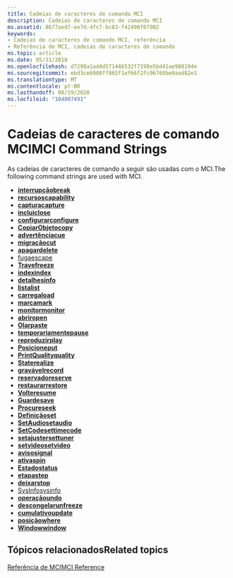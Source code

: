 ```yaml
---
title: Cadeias de caracteres de comando MCI
description: Cadeias de caracteres de comando MCI
ms.assetid: 8677aed7-ee7d-4fc7-bc83-f42498f07902
keywords:
- Cadeias de caracteres de comando MCI, referência
- Referência de MCI, cadeias de caracteres de comando
ms.topic: article
ms.date: 05/31/2018
ms.openlocfilehash: d7298a1ad4d571446532f7198e5bd41ae988194e
ms.sourcegitcommit: ebd3ce6908ff865f1ef66f2fc96769be0aad82e1
ms.translationtype: MT
ms.contentlocale: pt-BR
ms.lasthandoff: 08/19/2020
ms.locfileid: "104007491"
---
```

# <a name="mci-command-strings"></a><span data-ttu-id="77a2a-105">Cadeias de caracteres de comando MCI</span><span class="sxs-lookup"><span data-stu-id="77a2a-105">MCI Command Strings</span></span>

<span data-ttu-id="77a2a-106">As cadeias de caracteres de comando a seguir são usadas com o MCI.</span><span class="sxs-lookup"><span data-stu-id="77a2a-106">The following command strings are used with MCI.</span></span>

-   [<span data-ttu-id="77a2a-107">**interrupção**</span><span class="sxs-lookup"><span data-stu-id="77a2a-107">**break**</span></span>](break.md)
-   [<span data-ttu-id="77a2a-108">**recursos**</span><span class="sxs-lookup"><span data-stu-id="77a2a-108">**capability**</span></span>](capability.md)
-   [<span data-ttu-id="77a2a-109">**captura**</span><span class="sxs-lookup"><span data-stu-id="77a2a-109">**capture**</span></span>](capture.md)
-   [<span data-ttu-id="77a2a-110">**inclui**</span><span class="sxs-lookup"><span data-stu-id="77a2a-110">**close**</span></span>](close.md)
-   [<span data-ttu-id="77a2a-111">**configurar**</span><span class="sxs-lookup"><span data-stu-id="77a2a-111">**configure**</span></span>](configure.md)
-   [<span data-ttu-id="77a2a-112">**CopiarObjeto**</span><span class="sxs-lookup"><span data-stu-id="77a2a-112">**copy**</span></span>](copy.md)
-   [<span data-ttu-id="77a2a-113">**advertência**</span><span class="sxs-lookup"><span data-stu-id="77a2a-113">**cue**</span></span>](cue.md)
-   [<span data-ttu-id="77a2a-114">**migração**</span><span class="sxs-lookup"><span data-stu-id="77a2a-114">**cut**</span></span>](cut.md)
-   [<span data-ttu-id="77a2a-115">**apagar**</span><span class="sxs-lookup"><span data-stu-id="77a2a-115">**delete**</span></span>](delete.md)
-   [<span data-ttu-id="77a2a-116">fuga</span><span class="sxs-lookup"><span data-stu-id="77a2a-116">escape</span></span>](escape.md)
-   [<span data-ttu-id="77a2a-117">**Trave**</span><span class="sxs-lookup"><span data-stu-id="77a2a-117">**freeze**</span></span>](freeze.md)
-   [<span data-ttu-id="77a2a-118">**index**</span><span class="sxs-lookup"><span data-stu-id="77a2a-118">**index**</span></span>](./windows-multimedia-start-page.md)
-   [<span data-ttu-id="77a2a-119">**detalhes**</span><span class="sxs-lookup"><span data-stu-id="77a2a-119">**info**</span></span>](info.md)
-   [<span data-ttu-id="77a2a-120">**lista**</span><span class="sxs-lookup"><span data-stu-id="77a2a-120">**list**</span></span>](list.md)
-   [<span data-ttu-id="77a2a-121">**carrega**</span><span class="sxs-lookup"><span data-stu-id="77a2a-121">**load**</span></span>](load.md)
-   [<span data-ttu-id="77a2a-122">**marca**</span><span class="sxs-lookup"><span data-stu-id="77a2a-122">**mark**</span></span>](mark.md)
-   [<span data-ttu-id="77a2a-123">**monitor**</span><span class="sxs-lookup"><span data-stu-id="77a2a-123">**monitor**</span></span>](monitor.md)
-   [<span data-ttu-id="77a2a-124">**abrir**</span><span class="sxs-lookup"><span data-stu-id="77a2a-124">**open**</span></span>](open.md)
-   [<span data-ttu-id="77a2a-125">**Olar**</span><span class="sxs-lookup"><span data-stu-id="77a2a-125">**paste**</span></span>](paste.md)
-   [<span data-ttu-id="77a2a-126">**temporariamente**</span><span class="sxs-lookup"><span data-stu-id="77a2a-126">**pause**</span></span>](pause.md)
-   [<span data-ttu-id="77a2a-127">**reproduzir**</span><span class="sxs-lookup"><span data-stu-id="77a2a-127">**play**</span></span>](play.md)
-   [<span data-ttu-id="77a2a-128">**Posicione**</span><span class="sxs-lookup"><span data-stu-id="77a2a-128">**put**</span></span>](put.md)
-   [<span data-ttu-id="77a2a-129">**PrintQuality**</span><span class="sxs-lookup"><span data-stu-id="77a2a-129">**quality**</span></span>](quality.md)
-   [<span data-ttu-id="77a2a-130">**State**</span><span class="sxs-lookup"><span data-stu-id="77a2a-130">**realize**</span></span>](realize.md)
-   [<span data-ttu-id="77a2a-131">**gravável**</span><span class="sxs-lookup"><span data-stu-id="77a2a-131">**record**</span></span>](record.md)
-   [<span data-ttu-id="77a2a-132">**reservado**</span><span class="sxs-lookup"><span data-stu-id="77a2a-132">**reserve**</span></span>](reserve.md)
-   [<span data-ttu-id="77a2a-133">**restaurar**</span><span class="sxs-lookup"><span data-stu-id="77a2a-133">**restore**</span></span>](restore.md)
-   [<span data-ttu-id="77a2a-134">**Volte**</span><span class="sxs-lookup"><span data-stu-id="77a2a-134">**resume**</span></span>](resume.md)
-   [<span data-ttu-id="77a2a-135">**Guarde**</span><span class="sxs-lookup"><span data-stu-id="77a2a-135">**save**</span></span>](save.md)
-   [<span data-ttu-id="77a2a-136">**Procure**</span><span class="sxs-lookup"><span data-stu-id="77a2a-136">**seek**</span></span>](seek.md)
-   [<span data-ttu-id="77a2a-137">**Definição**</span><span class="sxs-lookup"><span data-stu-id="77a2a-137">**set**</span></span>](set.md)
-   [<span data-ttu-id="77a2a-138">**SetAudio**</span><span class="sxs-lookup"><span data-stu-id="77a2a-138">**setaudio**</span></span>](setaudio.md)
-   [<span data-ttu-id="77a2a-139">**SetCode**</span><span class="sxs-lookup"><span data-stu-id="77a2a-139">**settimecode**</span></span>](settimecode.md)
-   [<span data-ttu-id="77a2a-140">**setajuster**</span><span class="sxs-lookup"><span data-stu-id="77a2a-140">**settuner**</span></span>](settuner.md)
-   [<span data-ttu-id="77a2a-141">**setvideo**</span><span class="sxs-lookup"><span data-stu-id="77a2a-141">**setvideo**</span></span>](setvideo.md)
-   [<span data-ttu-id="77a2a-142">**aviso**</span><span class="sxs-lookup"><span data-stu-id="77a2a-142">**signal**</span></span>](signal.md)
-   [<span data-ttu-id="77a2a-143">**ativa**</span><span class="sxs-lookup"><span data-stu-id="77a2a-143">**spin**</span></span>](spin.md)
-   [<span data-ttu-id="77a2a-144">**Estado**</span><span class="sxs-lookup"><span data-stu-id="77a2a-144">**status**</span></span>](status.md)
-   [<span data-ttu-id="77a2a-145">**etapa**</span><span class="sxs-lookup"><span data-stu-id="77a2a-145">**step**</span></span>](step.md)
-   [<span data-ttu-id="77a2a-146">**deixar**</span><span class="sxs-lookup"><span data-stu-id="77a2a-146">**stop**</span></span>](stop.md)
-   [<span data-ttu-id="77a2a-147">SysInfo</span><span class="sxs-lookup"><span data-stu-id="77a2a-147">sysinfo</span></span>](sysinfo.md)
-   [<span data-ttu-id="77a2a-148">**operação**</span><span class="sxs-lookup"><span data-stu-id="77a2a-148">**undo**</span></span>](undo.md)
-   [<span data-ttu-id="77a2a-149">**descongelar**</span><span class="sxs-lookup"><span data-stu-id="77a2a-149">**unfreeze**</span></span>](unfreeze.md)
-   [<span data-ttu-id="77a2a-150">**cumulativo**</span><span class="sxs-lookup"><span data-stu-id="77a2a-150">**update**</span></span>](update.md)
-   [<span data-ttu-id="77a2a-151">**posição**</span><span class="sxs-lookup"><span data-stu-id="77a2a-151">**where**</span></span>](where.md)
-   [<span data-ttu-id="77a2a-152">**Window**</span><span class="sxs-lookup"><span data-stu-id="77a2a-152">**window**</span></span>](window.md)

## <a name="related-topics"></a><span data-ttu-id="77a2a-153">Tópicos relacionados</span><span class="sxs-lookup"><span data-stu-id="77a2a-153">Related topics</span></span>

<dl> <dt>

[<span data-ttu-id="77a2a-154">Referência de MCI</span><span class="sxs-lookup"><span data-stu-id="77a2a-154">MCI Reference</span></span>](mci-reference.md)
</dt> </dl>

 

 